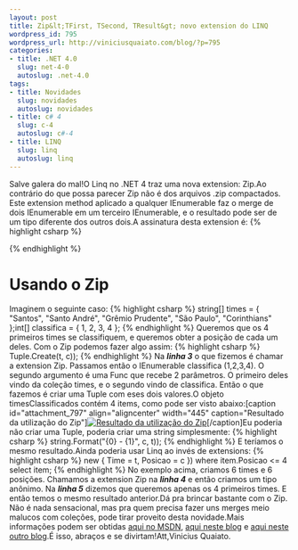 ```yaml
--- 
layout: post
title: Zip&lt;TFirst, TSecond, TResult&gt; novo extension do LINQ
wordpress_id: 795
wordpress_url: http://viniciusquaiato.com/blog/?p=795
categories: 
- title: .NET 4.0
  slug: net-4-0
  autoslug: .net-4.0
tags: 
- title: Novidades
  slug: novidades
  autoslug: novidades
- title: c# 4
  slug: c-4
  autoslug: c#-4
- title: LINQ
  slug: linq
  autoslug: linq
---
```

Salve galera do mal!O Linq no .NET 4 traz uma nova extension: Zip.Ao contrário do que possa parecer Zip não é dos arquivos .zip compactados. Este extension method aplicado a qualquer IEnumerable<t> faz o merge de dois IEnumerable em um terceiro IEnumerable, e o resultado pode ser de um tipo diferente dos outros dois.A assinatura desta extension é:
{% highlight csharp %}

{% endhighlight %}
# Usando o Zip
Imaginem o seguinte caso:
{% highlight csharp %}
string[] times = { "Santos", "Santo André", "Grêmio Prudente", "São Paulo", "Corinthians" };int[] classifica = { 1, 2, 3, 4 };
{% endhighlight %}
Queremos que os 4 primeiros times se classifiquem, e queremos obter a posição de cada um deles. Com o Zip podemos fazer algo assim:
{% highlight csharp %}
 Tuple.Create(t, c));
{% endhighlight %}
Na **_linha 3_** o que fizemos é chamar a extension Zip. Passamos então o IEnumerable classifica (1,2,3,4). O segundo argumento é uma Func que recebe 2 parâmetros. O primeiro deles vindo da coleção times, e o segundo vindo de classifica. Então o que fazemos é criar uma Tuple com eses dois valores.O objeto timesClassificados contém 4 items, como pode ser visto abaixo:[caption id="attachment_797" align="aligncenter" width="445" caption="Resultado da utilização do Zip"][![Resultado da utilização do Zip](http://viniciusquaiato.com/blog/wp-content/uploads/2010/03/Resultado1.jpg "Resultado da utilização do Zip")](http://viniciusquaiato.com/blog/wp-content/uploads/2010/03/Resultado1.jpg)[/caption]Eu poderia não criar uma Tuple, poderia criar uma string simplesmente:
{% highlight csharp %}
 string.Format("{0} - {1}", c, t));
{% endhighlight %}
E teríamos o mesmo resultado.Ainda poderia usar Linq ao invés de extensions:
{% highlight csharp %}
 new { Time = t, Posicao = c })                         where item.Posicao <= 4                         select item;
{% endhighlight %}
No exemplo acima, criamos 6 times e 6 posições. Chamamos a extension Zip na _**linha 4**_ e então criamos um tipo anônimo. Na _**linha 5**_ dizemos que queremos apenas os 4 primeiros times. E então temos o mesmo resultado anterior.Dá pra brincar bastante com o Zip. Não é nada sensacional, mas pra quem precisa fazer uns merges meio malucos com coleções, pode tirar proveito desta novidade.Mais informações podem ser obtidas [aqui no MSDN](http://msdn.microsoft.com/en-us/library/dd267698(VS.100).aspx), [aqui neste blog](http://bartdesmet.net/blogs/bart/archive/2008/11/03/c-4-0-feature-focus-part-3-intermezzo-linq-s-new-zip-operator.aspx) e [aqui neste outro blog](http://weblogs.thinktecture.com/cnagel/2010/02/linq-with-net-4-zip.html).É isso, abraços e se divirtam!Att,Vinicius Quaiato.</t>
